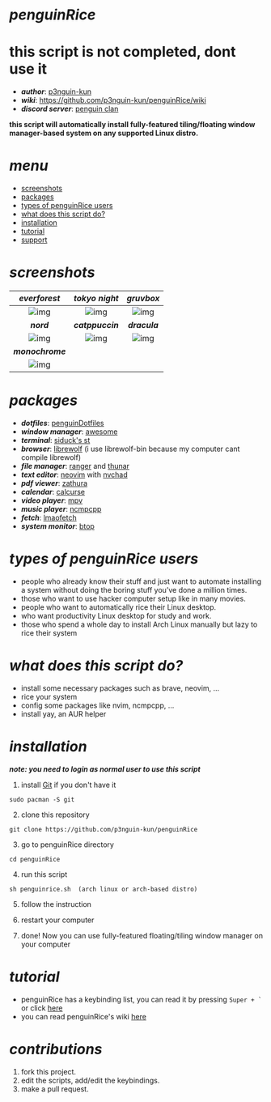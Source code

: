 # ***penguinRice***

# this script is not completed, dont use it

- ***author***: [p3nguin-kun](https://github.com/p3nguin-kun)
- ***wiki***: https://github.com/p3nguin-kun/penguinRice/wiki
- ***discord server***: [penguin clan](https://discord.gg/https://discord.gg/yzn442FGuZ)

**this script will automatically install fully-featured tiling/floating window manager-based system on any supported Linux distro.**

# ***menu***
- [screenshots](#screenshots)
- [packages](#packages)
- [types of penguinRice users](#types-of-penguinrice-users)
- [what does this script do?](#what-does-this-script-do)
- [installation](#installation)
- [tutorial](#tutorial)
- [support](#support)

# ***screenshots***

| ***everforest*** | ***tokyo night*** | ***gruvbox*** |
| :--------: | :---------: | :-----: |
| ![img](https://i.imgur.com/bDQsb9t.png) | ![img](https://i.imgur.com/bW1LzHu.png) | ![img](https://i.imgur.com/XE0IoTx.png) |
| ***nord*** | ***catppuccin*** | ***dracula*** |
| ![img](https://i.imgur.com/LOZ4VTD.png) | ![img](https://i.imgur.com/49ohjOd.png) | ![img](https://i.imgur.com/QuiN2wr.png) |
| ***monochrome*** |
| ![img](https://i.imgur.com/lyDNUkM.png) |

# ***packages***
- ***dotfiles***: [penguinDotfiles](https://github.com/p3nguin-kun/penguinDotfiles)
- ***window manager***: [awesome](https://awesomewm.org/)
- ***terminal***: [siduck's st](https://github.com/siduck/st)
- ***browser***: [librewolf](https://librewolf.net/)  (i use librewolf-bin because my computer cant compile librewolf)
- ***file manager***: [ranger](https://ranger.github.io/) and [thunar](https://docs.xfce.org/xfce/thunar/start)
- ***text editor***: [neovim](https://neovim.io) with [nvchad](https://github.com/NvChad/NvChad)
- ***pdf viewer***: [zathura](https://pwmt.org/projects/zathura/)
- ***calendar***: [calcurse](https://calcurse.org/)
- ***video player***: [mpv](https://mpv.io)
- ***music player***: [ncmpcpp](https://github.com/ncmpcpp/ncmpcpp)
- ***fetch***: [lmaofetch](https://github.com/p3nguin-kun/lmaofetch)
- ***system monitor***: [btop](https://github.com/aristocratos/btop)

# ***types of penguinRice users***
- people who already know their stuff and just want to automate installing a system without doing the boring stuff you’ve done a million times.
- those who want to use hacker computer setup like in many movies.
- people who want to automatically rice their Linux desktop.
- who want productivity Linux desktop for study and work.
- those who spend a whole day to install Arch Linux manually but lazy to rice their system

# ***what does this script do?***
- install some necessary packages such as brave, neovim, ...
- rice your system
- config some packages like nvim, ncmpcpp, ...
- install yay, an AUR helper

# ***installation***

***note: you need to login as normal user to use this script***

1. install [Git](https://git-scm.com/) if you don't have it
```
sudo pacman -S git
```

2. clone this repository
```
git clone https://github.com/p3nguin-kun/penguinRice
```

3. go to penguinRice directory
```
cd penguinRice
```

4. run this script
```
sh penguinrice.sh  (arch linux or arch-based distro)
```

5. follow the instruction

6. restart your computer

7. done! Now you can use fully-featured floating/tiling window manager on your computer

# ***tutorial***
- penguinRice has a keybinding list, you can read it by pressing ``` Super + ` ``` or click [here](https://github.com/p3nguin-kun/penguinRice/wiki/2.-Keybindings-and-commands)
- you can read penguinRice's wiki [here](https://github.com/p3nguin-kun/penguinRice/wiki)

# ***contributions***

1. fork this project.
2. edit the scripts, add/edit the keybindings.
3. make a pull request.
